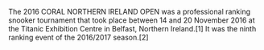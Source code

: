 The 2016 CORAL NORTHERN IRELAND OPEN was a professional ranking snooker tournament that took place between 14 and 20 November 2016 at the Titanic Exhibition Centre in Belfast, Northern Ireland.[1] It was the ninth ranking event of the 2016/2017 season.[2]
